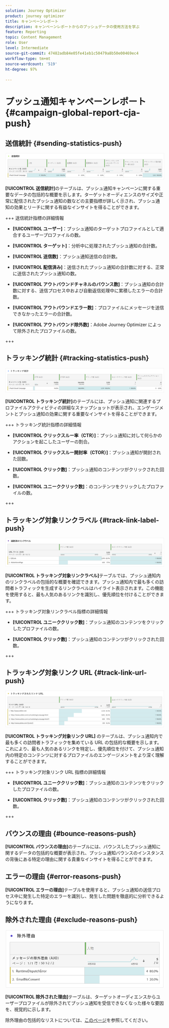 ```yaml
---
solution: Journey Optimizer
product: journey optimizer
title: キャンペーンレポート
description: キャンペーンレポートからのプッシュデータの使用方法を学ぶ
feature: Reporting
topic: Content Management
role: User
level: Intermediate
source-git-commit: 47482adb84e05fe41eb1c50479a8b50e00469ec4
workflow-type: tm+mt
source-wordcount: '519'
ht-degree: 97%

---
```


# プッシュ通知キャンペーンレポート {#campaign-global-report-cja-push}

## 送信統計 {#sending-statistics-push}

![](assets/cja-campaign-push-sending-stat.png)

**[!UICONTROL 送信統計]**&#x200B;のテーブルは、プッシュ通知キャンペーンに関する重要なデータの包括的な概要を示します。ターゲットオーディエンスのサイズや正常に配信されたプッシュ通知の数などの主要指標が詳しく示され、プッシュ通知の効果とリーチに関する有益なインサイトを得ることができます。

+++ 送信統計指標の詳細情報

* **[!UICONTROL ユーザー]**：プッシュ通知のターゲットプロファイルとして適合するユーザープロファイルの数。

* **[!UICONTROL ターゲット]**：分析中に処理されたプッシュ通知の合計数。

* **[!UICONTROL 送信数]**：プッシュ通知送信の合計数。

* **[!UICONTROL 配信済み]**：送信されたプッシュ通知の合計数に対する、正常に送信されたプッシュ通知の数。

* **[!UICONTROL アウトバウンドチャネルのバウンス数]**：プッシュ通知の合計数に対する、送信プロセス中および自動返信処理中に累積したエラーの合計数。

* **[!UICONTROL アウトバウンドエラー数]**：プロファイルにメッセージを送信できなかったエラーの合計数。

* **[!UICONTROL アウトバウンド除外数]**：Adobe Journey Optimizer によって除外されたプロファイルの数。

+++

## トラッキング統計 {#tracking-statistics-push}

![](assets/cja-campaign-push-track-stat.png)

**[!UICONTROL トラッキング統計]**&#x200B;のテーブルには、プッシュ通知に関連するプロファイルアクティビティの詳細なスナップショットが表示され、エンゲージメントとプッシュ通知の効果に関する重要なインサイトを得ることができます。

+++ トラッキング統計指標の詳細情報

* **[!UICONTROL クリックスルー率（CTR）]**：プッシュ通知に対して何らかのアクションを起こしたユーザーの割合。

* **[!UICONTROL クリックスルー開封率（CTOR）]**：プッシュ通知が開封された回数。

* **[!UICONTROL クリック数]**：プッシュ通知のコンテンツがクリックされた回数。

* **[!UICONTROL ユニーククリック数]**：のコンテンツをクリックしたプロファイルの数。

<!--
* **[!UICONTROL Push custom actions]**: 
-->
+++

## トラッキング対象リンクラベル {#track-link-label-push}

![](assets/cja-campaign-push-link-labels.png)

**[!UICONTROL トラッキング対象リンクラベル]**&#x200B;テーブルでは、プッシュ通知内のリンクラベルの包括的な概要を確認できます。プッシュ通知内で最も多くの訪問者トラフィックを生成するリンクラベルはハイライト表示されます。この機能を使用すると、最も人気のあるリンクを識別し、優先順位を付けることができます。

+++ トラッキング対象リンクラベル指標の詳細情報

* **[!UICONTROL ユニーククリック数]**：プッシュ通知のコンテンツをクリックしたプロファイルの数。

* **[!UICONTROL クリック数]**：プッシュ通知のコンテンツがクリックされた回数。

+++

## トラッキング対象リンク URL {#track-link-url-push}

![](assets/cja-campaign-push-link-urls.png)

**[!UICONTROL トラッキング対象リンク URL]** のテーブルは、プッシュ通知内で最も多くの訪問者トラフィックを集めている URL の包括的な概要を示します。これにより、最も人気のあるリンクを特定し、優先順位を付けて、プッシュ通知内の特定のコンテンツに対するプロファイルのエンゲージメントをより深く理解することができます。

+++ トラッキング対象リンク URL 指標の詳細情報

* **[!UICONTROL ユニーククリック数]**：プッシュ通知のコンテンツをクリックしたプロファイルの数。

* **[!UICONTROL クリック数]**：プッシュ通知のコンテンツがクリックされた回数。

+++

## バウンスの理由 {#bounce-reasons-push}

**[!UICONTROL バウンスの理由]**&#x200B;のテーブルには、バウンスしたプッシュ通知に関するデータの包括的な概要が表示され、プッシュ通知バウンスのインスタンスの背後にある特定の理由に関する貴重なインサイトを得ることができます。

## エラーの理由 {#error-reasons-push}

**[!UICONTROL エラーの理由]**&#x200B;テーブルを使用すると、プッシュ通知の送信プロセス中に発生した特定のエラーを識別し、発生した問題を徹底的に分析できるようになります。

## 除外された理由 {#exclude-reasons-push}

![](assets/cja-campaign-push-excluded.png)

**[!UICONTROL 除外された理由]**&#x200B;テーブルは、ターゲットオーディエンスからユーザープロファイルが除外されてプッシュ通知を受信できなくなった様々な要因を、視覚的に示します。

除外理由の包括的なリストについては、[このページ](exclusion-list.md)を参照してください。
